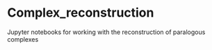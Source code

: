 # Complex_reconstruction
Jupyter notebooks for working with the reconstruction of paralogous complexes
